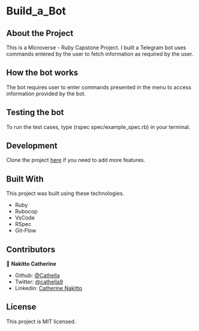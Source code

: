 # Build_a_Bot

## About the Project
This is a Microverse - Ruby Capstone Project. I built a Telegram bot uses commands entered by the user to fetch information as required by the user.

## How the bot works
The bot requires user to enter commands presented in the menu to access information provided by the bot.

## Testing the bot
To run the test cases, type (rspec spec/example_spec.rb) in your terminal.

## Development
Clone the project [here]() if you need to add more features.

## Built With
This project was built using these technologies.

- Ruby
- Rubocop
- VsCode
- RSpec
- Git-Flow

## Contributors
👤 **Nakitto Catherine**
- Github: [@Cathella](https://github.com/Cathella)
- Twitter: [@cathella9](https://twitter.com/cathella9)
- Linkedin: [Catherine Nakitto](https://www.linkedin.com/in/catherine-nakitto-51ba2a40/)

## License
This project is MIT licensed.
